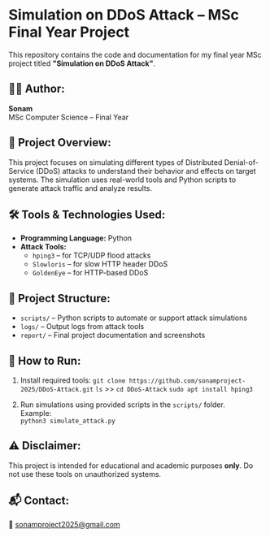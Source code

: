 # Simulation on DDoS Attack – MSc Final Year Project

This repository contains the code and documentation for my final year MSc project titled **"Simulation on DDoS Attack"**.

## 👩‍💻 Author:
**Sonam**  
MSc Computer Science – Final Year

## 🧪 Project Overview:
This project focuses on simulating different types of Distributed Denial-of-Service (DDoS) attacks to understand their behavior and effects on target systems. The simulation uses real-world tools and Python scripts to generate attack traffic and analyze results.

## 🛠️ Tools & Technologies Used:
- **Programming Language:** Python
- **Attack Tools:**
  - `hping3` – for TCP/UDP flood attacks
  - `Slowloris` – for slow HTTP header DDoS
  - `GoldenEye` – for HTTP-based DDoS

## 📁 Project Structure:
- `scripts/` – Python scripts to automate or support attack simulations
- `logs/` – Output logs from attack tools
- `report/` – Final project documentation and screenshots

## 🚀 How to Run:
1. Install required tools:
   `git clone https://github.com/sonamproject-2025/DDoS-Attack.git`
   `ls` >> `cd DDoS-Attack`
  `sudo apt install hping3`
   
3. Run simulations using provided scripts in the `scripts/` folder.  
   Example:  
   `python3 simulate_attack.py`

## ⚠️ Disclaimer:
This project is intended for educational and academic purposes **only**. Do not use these tools on unauthorized systems.

## 📬 Contact:
📧 sonamproject2025@gmail.com
